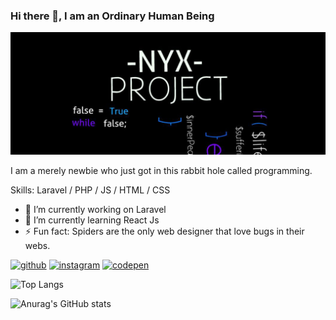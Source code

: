 ### Hi there 👋, I am an Ordinary Human Being
![](https://github.com/iArsene69/iArsene69/blob/main/banner.jpg)

I am a merely newbie who just got in this rabbit hole called programming.

Skills: Laravel / PHP / JS / HTML / CSS

- 🔭 I’m currently working on Laravel 
- 🌱 I’m currently learning React Js 
- ⚡ Fun fact: Spiders are the only web designer that love bugs in their webs. 


[<img src='https://cdn.jsdelivr.net/npm/simple-icons@3.0.1/icons/github.svg' alt='github' height='25'>](https://github.com/iArsene69)  [<img src='https://cdn.jsdelivr.net/npm/simple-icons@3.0.1/icons/instagram.svg' alt='instagram' height='25'>](https://www.instagram.com/nite.nyx/)  [<img src='https://cdn.jsdelivr.net/npm/simple-icons@3.0.1/icons/codepen.svg' alt='codepen' height='25'>](https://codepen.io/iArsene69)  

![Top Langs](https://github-readme-stats.vercel.app/api/top-langs/?username=iArsene69&layout=compact&theme=tokyonight)      

![Anurag's GitHub stats](https://github-readme-stats.vercel.app/api?username=iArsene69&show_icons=true&theme=tokyonight)





